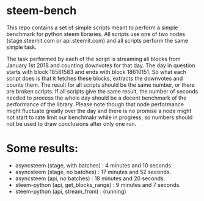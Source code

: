 steem-bench
===

This repo contains a set of simple scripts meant to perform a simple benchmark for python steem libraries. All scripts use one of two nodes (stage.steemit.com or api.steemit.com) and all scripts perform the same simple task. 

The task performed by each of the script is streaming all blocks from January 1st 2018 and counting downvotes for that day. The day in question starts with block 18581583 and ends with block 18610151. So what each script does is that it fetches these blocks, extracts the downvotes and counts them. The result for all scripts should be the same number, or there are broken scripts. If all scripts give the same result, the number of seconds needed to process the whole day should be a decent benchmark of the performance of the library. Please note though that node performance might fluctuate greatly over the day and there is no promise a node might not start to rate limit our benchmakr while in progress, so numbers should not be used to draw conclusions after only one run.


Some results:
===

* asyncsteem (stage, with batches)     :      4 minutes and 10 seconds.
* asyncsteem (stage, no batches)       :     17 minutes and 52 seconds. 
* asyncsteem (api, no batches)         :     18 minutes and 20 seconds.       
* steem-python (api, get\_blocks\_range) :      9 minutes and 7 seconds. 
* steem-python (api, stream\_from)      : (running) 





